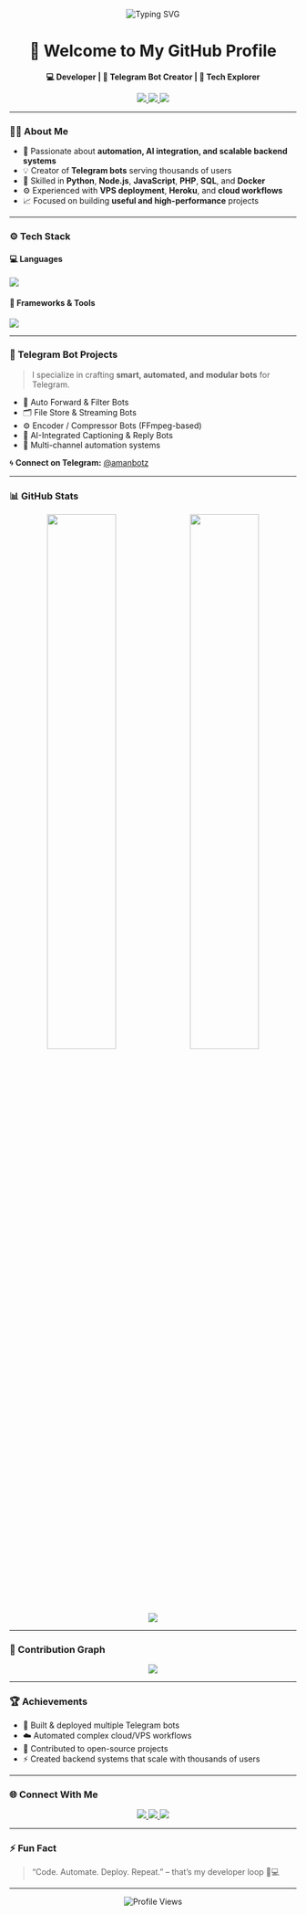 <p align="center">
  <img src="https://readme-typing-svg.herokuapp.com?font=Fira+Code&pause=1000&color=00F7FF&center=true&vCenter=true&width=550&lines=AMAN+CHAUDHARY+(%23THE+ONLY+1);Hey+There!+I'm+Aman+Chaudhary;Full+Stack+Developer+💻;Telegram+Bot+Developer+🤖;Automation+%7C+AI+%7C+APIs+%7C+Cloud+☁️;Always+learning+new+things+🚀&cache_buster=3" alt="Typing SVG" />
</p>

<h1 align="center">👋 Welcome to My GitHub Profile</h1>

<p align="center">
  <b>💻 Developer | 🤖 Telegram Bot Creator | 🚀 Tech Explorer</b>
</p>

<p align="center">
  <a href="https://github.com/theamanchaudhary">
    <img src="https://img.shields.io/github/followers/theamanchaudhary?label=Followers&style=flat&color=0e75b6" />
  </a>
  <a href="https://t.me/amanbotz">
    <img src="https://img.shields.io/badge/Telegram-%40amanbotz-blue?logo=telegram" />
  </a>
  <a href="mailto:theamanchaudhary@gmail.com">
    <img src="https://img.shields.io/badge/Email-theamanchaudhary%40gmail.com-red?logo=gmail" />
  </a>
</p>

---

### 👨‍💻 About Me

- 🧠 Passionate about **automation, AI integration, and scalable backend systems**
- 💡 Creator of **Telegram bots** serving thousands of users
- 🔧 Skilled in **Python**, **Node.js**, **JavaScript**, **PHP**, **SQL**, and **Docker**
- ⚙️ Experienced with **VPS deployment**, **Heroku**, and **cloud workflows**
- 📈 Focused on building **useful and high-performance** projects

---

### ⚙️ Tech Stack

#### 💻 Languages
<p align="left">
  <img src="https://skillicons.dev/icons?i=python,js,typescript,php,html,css,bash" />
</p>

#### 🧰 Frameworks & Tools
<p align="left">
  <img src="https://skillicons.dev/icons?i=nodejs,express,flask,react,mysql,mongodb,sqlite,docker,git,github,vscode,heroku" />
</p>

---

### 🤖 Telegram Bot Projects

> I specialize in crafting **smart, automated, and modular bots** for Telegram.

- 🔁 Auto Forward & Filter Bots  
- 🗂️ File Store & Streaming Bots  
- ⚙️ Encoder / Compressor Bots (FFmpeg-based)  
- 🧠 AI-Integrated Captioning & Reply Bots  
- 🚀 Multi-channel automation systems  

🌀 **Connect on Telegram:** [@amanbotz](https://t.me/amanbotz)

---

### 📊 GitHub Stats

<p align="center">
  <img width="49%" src="https://github-readme-stats.vercel.app/api?username=theamanchaudhary&show_icons=true&theme=tokyonight&hide_border=true" />
  <img width="49%" src="https://github-readme-streak-stats.herokuapp.com?user=theamanchaudhary&theme=tokyonight&hide_border=true" />
</p>

<p align="center">
  <img src="https://github-readme-stats.vercel.app/api/top-langs/?username=theamanchaudhary&layout=compact&theme=tokyonight&hide_border=true" />
</p>

---

### 🌱 Contribution Graph

<p align="center">
  <img src="https://github-readme-activity-graph.vercel.app/graph?username=theamanchaudhary&bg_color=0d1117&color=00e6fe&line=00e6fe&point=ffffff&hide_border=true" />
</p>

---

### 🏆 Achievements

- 🤖 Built & deployed multiple Telegram bots  
- ☁️ Automated complex cloud/VPS workflows  
- 🧩 Contributed to open-source projects  
- ⚡ Created backend systems that scale with thousands of users  

---

### 🌐 Connect With Me

<p align="center">
  <a href="https://t.me/amanbotz">
    <img src="https://img.shields.io/badge/Telegram-%40amanbotz-blue?logo=telegram" />
  </a>
  <a href="mailto:theamanchaudhary@gmail.com">
    <img src="https://img.shields.io/badge/Email-theamanchaudhary%40gmail.com-red?logo=gmail" />
  </a>
  <a href="https://github.com/theamanchaudhary">
    <img src="https://img.shields.io/badge/GitHub-theamanchaudhary-black?logo=github" />
  </a>
</p>

---

### ⚡ Fun Fact

> “Code. Automate. Deploy. Repeat.” – that’s my developer loop 🧠💻

---

<p align="center">
  <img src="https://komarev.com/ghpvc/?username=theamanchaudhary&style=flat-square&color=00b4d8" alt="Profile Views" />
</p>
